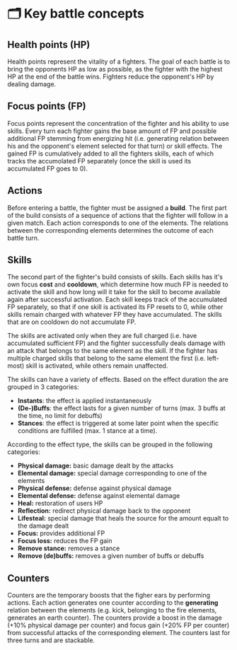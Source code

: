 # 🗂 Key battle concepts

## Health points (HP)

Health points represent the vitality of a fighters. The goal of each battle is to bring the opponents HP as low as possible, as the fighter with the highest HP at the end of the battle wins. Fighters reduce the opponent's HP by dealing damage.

## Focus points (FP)

Focus points represent the concentration of the fighter and his ability to use skills. Every turn each fighter gains the base amount of FP and possible additional FP stemming from energizing hit (i.e. generating relation between his and the opponent's element selected for that turn) or skill effects. The gained FP is cumulatively added to all the fighters skills, each of which tracks the accumolated FP separately (once the skill is used its accumulated FP goes to 0).

## Actions

Before entering a battle, the fighter must be assigned a **build**. The first part of the build consists of a sequence of actions that the fighter will follow in a given match. Each action corresponds to one of the elements. The relations between the corresponding elements determines the outcome of each battle turn.

## Skills

The second part of the fighter's build consists of skills. Each skills has it's own focus **cost** and **cooldown**, which determine how much FP is needed to activate the skill and how long will it take for the skill to become available again after successful activation. Each skill keeps track of the accumulated FP separately, so that if one skill is activated its FP resets to 0, while other skills remain charged with whatever FP they have accumulated. The skills that are on cooldown do not accumulate FP.

The skills are activated only when they are full charged (i.e. have accumulated sufficient FP) and the fighter successfully deals damage with an attack that belongs to the same element as the skill. If the fighter has multiple charged skills that belong to the same element the first (i.e. left-most) skill is activated, while others remain unaffected.

The skills can have a variety of effects. Based on the effect duration the are grouped in 3 categories:

* **Instants**: the effect is applied instantaneously
* **(De-)Buffs**: the effect lasts for a given number of turns (max. 3 buffs at the time, no limit for debuffs)
* **Stances**: the effect is triggered at some later point when the specific conditions are fulfilled (max. 1 stance at a time).

According to the effect type, the skills can be grouped in the following categories:

* **Physical damage:** basic damage dealt by the attacks
* **Elemental damage:** special damage corresponding to one of the elements
* **Physical defense:** defense against physical damage
* **Elemental defense:** defense against elemental damage
* **Heal:** restoration of users HP
* **Reflection:** redirect physical damage back to the opponent
* **Lifesteal:** special damage that heals the source for the amount equalt to the damage dealt
* **Focus:** provides additional FP
* **Focus loss:** reduces the FP gain
* **Remove stance:** removes a stance
* **Remove (de)buffs:** removes a given number of buffs or debuffs

## Counters

Counters are the temporary boosts that the figher ears by performing actions. Each action generates one counter according to the **generating** relation between the elements (e.g. kick, belonging to the fire elements, generates an earth counter). The counters provide a boost in the damage (+10% physical damage per counter) and focus gain (+20% FP per counter) from successful attacks of the corresponding element. The counters last for three turns and are stackable.

